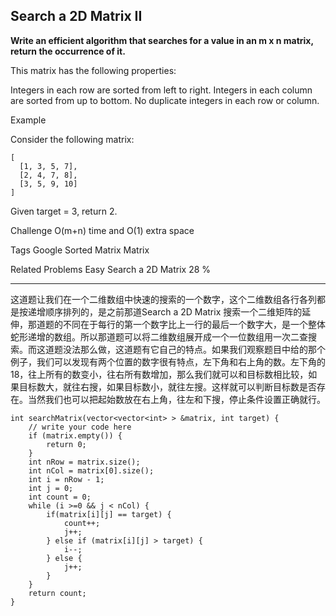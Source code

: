## Search a 2D Matrix II ##
**Write an efficient algorithm that searches for a value in an m x n matrix, return the occurrence of it.**

This matrix has the following properties:

Integers in each row are sorted from left to right.
Integers in each column are sorted from up to bottom.
No duplicate integers in each row or column.

Example

Consider the following matrix:

	[
	  [1, 3, 5, 7],
	  [2, 4, 7, 8],
	  [3, 5, 9, 10]
	]
Given target = 3, return 2.

Challenge 
O(m+n) time and O(1) extra space

Tags 
Google Sorted Matrix Matrix

Related Problems 
Easy Search a 2D Matrix 28 %

----------

这道题让我们在一个二维数组中快速的搜索的一个数字，这个二维数组各行各列都是按递增顺序排列的，是之前那道Search a 2D Matrix 搜索一个二维矩阵的延伸，那道题的不同在于每行的第一个数字比上一行的最后一个数字大，是一个整体蛇形递增的数组。所以那道题可以将二维数组展开成一个一位数组用一次二查搜索。而这道题没法那么做，这道题有它自己的特点。如果我们观察题目中给的那个例子，我们可以发现有两个位置的数字很有特点，左下角和右上角的数。左下角的18，往上所有的数变小，往右所有数增加，那么我们就可以和目标数相比较，如果目标数大，就往右搜，如果目标数小，就往左搜。这样就可以判断目标数是否存在。当然我们也可以把起始数放在右上角，往左和下搜，停止条件设置正确就行。

	int searchMatrix(vector<vector<int> > &matrix, int target) {
	    // write your code here
	    if (matrix.empty()) {
	        return 0;
	    }
	    int nRow = matrix.size();
	    int nCol = matrix[0].size();
	    int i = nRow - 1;
	    int j = 0;
	    int count = 0;
	    while (i >=0 && j < nCol) {
	        if(matrix[i][j] == target) {
	            count++;
	            j++;
	        } else if (matrix[i][j] > target) {
	            i--;
	        } else {
	            j++;
	        }
	    }
	    return count;
	}